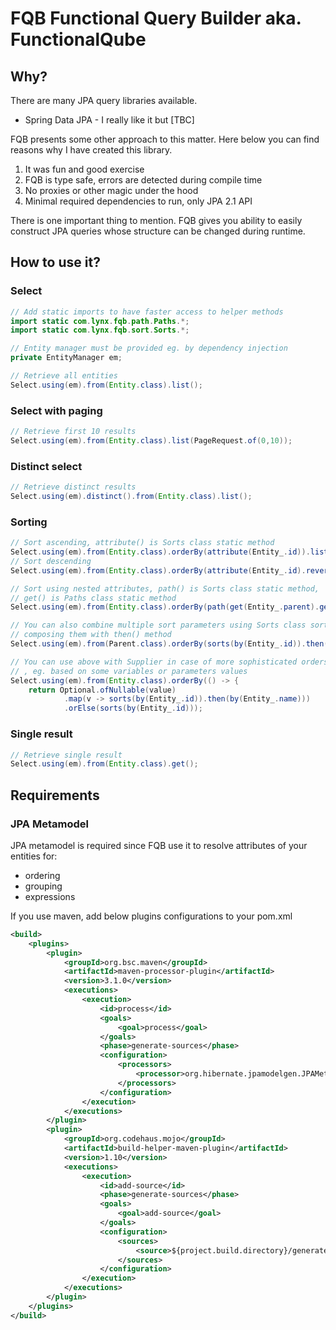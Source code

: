 # FQB Functional Query Builder aka. FunctionalQube

## Why?

There are many JPA query libraries available.

* Spring Data JPA - I really like it but [TBC]

FQB presents some other approach to this matter. Here below you can find reasons why I have created this library.

1. It was fun and good exercise
2. FQB is type safe, errors are detected during compile time
3. No proxies or other magic under the hood
4. Minimal required dependencies to run, only JPA 2.1 API 

There is one important thing to mention. FQB gives you ability to easily construct JPA queries whose structure can be changed during runtime. 

## How to use it?

### Select

```java
// Add static imports to have faster access to helper methods
import static com.lynx.fqb.path.Paths.*;
import static com.lynx.fqb.sort.Sorts.*;

// Entity manager must be provided eg. by dependency injection
private EntityManager em;

// Retrieve all entities
Select.using(em).from(Entity.class).list();
```
### Select with paging
```java
// Retrieve first 10 results
Select.using(em).from(Entity.class).list(PageRequest.of(0,10));
```
### Distinct select
```java
// Retrieve distinct results
Select.using(em).distinct().from(Entity.class).list();
```
### Sorting
```java
// Sort ascending, attribute() is Sorts class static method
Select.using(em).from(Entity.class).orderBy(attribute(Entity_.id)).list();
// Sort descending
Select.using(em).from(Entity.class).orderBy(attribute(Entity_.id).reversed()).list();

// Sort using nested attributes, path() is Sorts class static method,
// get() is Paths class static method
Select.using(em).from(Entity.class).orderBy(path(get(Entity_.parent).get(Parent_.id)).list();

// You can also combine multiple sort parameters using Sorts class sorts() and by() static methods,
// composing them with then() method  
Select.using(em).from(Parent.class).orderBy(sorts(by(Entity_.id)).then(by(Entity_.name))).list();

// You can use above with Supplier in case of more sophisticated orders resolution required
// , eg. based on some variables or parameters values 
Select.using(em).from(Entity.class).orderBy(() -> {
    return Optional.ofNullable(value)
            .map(v -> sorts(by(Entity_.id)).then(by(Entity_.name)))
            .orElse(sorts(by(Entity_.id)));

```
### Single result
```java
// Retrieve single result
Select.using(em).from(Entity.class).get();
```  

## Requirements

### JPA Metamodel 

JPA metamodel is required since FQB use it to resolve attributes of your entities for:

* ordering
* grouping
* expressions 

If you use maven, add below plugins configurations to your pom.xml

```xml
<build>
    <plugins>
        <plugin>
            <groupId>org.bsc.maven</groupId>
            <artifactId>maven-processor-plugin</artifactId>
            <version>3.1.0</version>
            <executions>
                <execution>
                    <id>process</id>
                    <goals>
                        <goal>process</goal>
                    </goals>
                    <phase>generate-sources</phase>
                    <configuration>
                        <processors>
                            <processor>org.hibernate.jpamodelgen.JPAMetaModelEntityProcessor</processor>
                        </processors>
                    </configuration>
                </execution>
            </executions>
        </plugin>
        <plugin>
            <groupId>org.codehaus.mojo</groupId>
            <artifactId>build-helper-maven-plugin</artifactId>
            <version>1.10</version>
            <executions>
                <execution>
                    <id>add-source</id>
                    <phase>generate-sources</phase>
                    <goals>
                        <goal>add-source</goal>
                    </goals>
                    <configuration>
                        <sources>
                            <source>${project.build.directory}/generated-sources/apt/</source>
                        </sources>
                    </configuration>
                </execution>
            </executions>
        </plugin>
    </plugins>
</build>
```  

